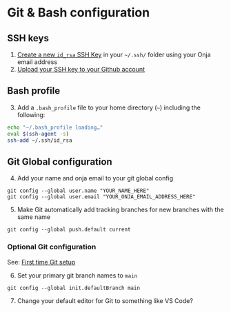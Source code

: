 # Git & Bash configuration 

## SSH keys

1. [Create a new `id_rsa` SSH Key](https://docs.github.com/en/github/authenticating-to-github/generating-a-new-ssh-key-and-adding-it-to-the-ssh-agent) in your `~/.ssh/` folder using your Onja email address
2. [Upload your SSH key to your Github account](https://docs.github.com/en/github/authenticating-to-github/adding-a-new-ssh-key-to-your-github-account)

## Bash profile

3. Add a `.bash_profile` file to your home directory (`~`) including the following:

```sh
echo "~/.bash_profile loading…"
eval $(ssh-agent -s)
ssh-add ~/.ssh/id_rsa
```

## Git Global configuration

4. Add your name and onja email to your git global config

```
git config --global user.name "YOUR_NAME_HERE"
git config --global user.email "YOUR_ONJA_EMAIL_ADDRESS_HERE"
```

5. Make Git automatically add tracking branches for new branches with the same name

```
git config --global push.default current
```


### Optional Git configuration

See: [First time Git setup](https://git-scm.com/book/en/v2/Getting-Started-First-Time-Git-Setup)

6. Set your primary git branch names to `main`

```
git config --global init.defaultBranch main
```

7. Change your default editor for Git to something like VS Code?

